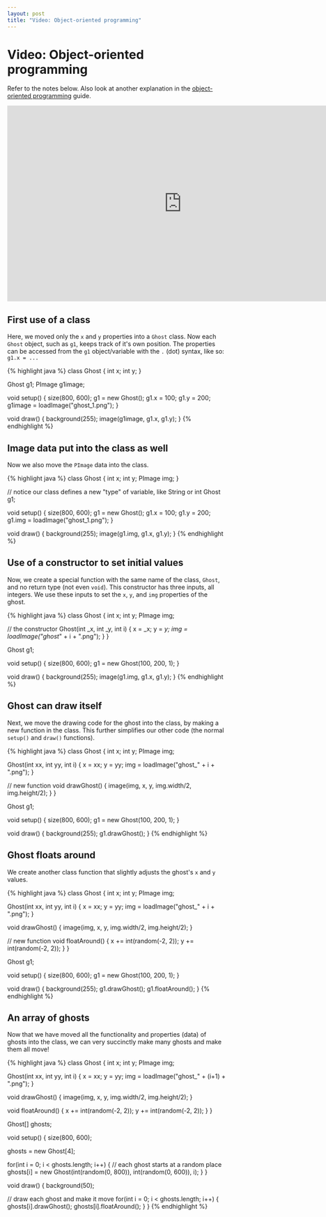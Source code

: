 ```yaml
---
layout: post
title: "Video: Object-oriented programming"
---
```


# Video: Object-oriented programming

Refer to the notes below. Also look at another explanation in the [object-oriented programming](/guides/2014-10-17-object-oriented-programming.html) guide.

<div style="text-align: center">
<iframe src="http://player.vimeo.com/video/61957336?title=0&amp;byline=0&amp;portrait=0&amp;color=ffffff" width="800" height="450" frameborder="0" webkitAllowFullScreen mozallowfullscreen allowFullScreen></iframe>
</div>

## First use of a class

Here, we moved only the `x` and `y` properties into a `Ghost`
class. Now each `Ghost` object, such as `g1`, keeps track of it's own
position. The properties can be accessed from the `g1` object/variable
with the `.` (dot) syntax, like so: `g1.x = ...`

{% highlight java %}
class Ghost
{
  int x;
  int y;
}

Ghost g1;
PImage g1image;

void setup()
{
  size(800, 600);
  g1 = new Ghost();
  g1.x = 100;
  g1.y = 200;
  g1image = loadImage("ghost_1.png");
}

void draw()
{
  background(255);
  image(g1image, g1.x, g1.y);
}
{% endhighlight %}

## Image data put into the class as well

Now we also move the `PImage` data into the class.

{% highlight java %}
class Ghost
{
  int x;
  int y;
  PImage img;
}

// notice our class defines a new "type" of variable, like String or int
Ghost g1;

void setup()
{
  size(800, 600);
  g1 = new Ghost();
  g1.x = 100;
  g1.y = 200;
  g1.img = loadImage("ghost_1.png");
}

void draw()
{
  background(255);
  image(g1.img, g1.x, g1.y);
}
{% endhighlight %}

## Use of a constructor to set initial values

Now, we create a special function with the same name of the class,
`Ghost`, and no return type (not even `void`). This constructor has
three inputs, all integers. We use these inputs to set the `x`, `y`,
and `img` properties of the ghost.

{% highlight java %}
class Ghost
{
  int x;
  int y;
  PImage img;

  // the constructor
  Ghost(int _x, int _y, int i)
  {
    x = _x;
    y = _y;
    img = loadImage("ghost_" + i + ".png");
  }
}

Ghost g1;

void setup()
{
  size(800, 600);
  g1 = new Ghost(100, 200, 1);
}

void draw()
{
  background(255);
  image(g1.img, g1.x, g1.y);
}
{% endhighlight %}

## Ghost can draw itself

Next, we move the drawing code for the ghost into the class, by making
a new function in the class. This further simplifies our other code
(the normal `setup()` and `draw()` functions).

{% highlight java %}
class Ghost
{
  int x;
  int y;
  PImage img;
  
  Ghost(int xx, int yy, int i)
  {
    x = xx;
    y = yy;
    img = loadImage("ghost_" + i + ".png");
  }

  // new function
  void drawGhost()
  {
    image(img, x, y, img.width/2, img.height/2);
  }
}

Ghost g1;

void setup()
{
  size(800, 600);
  g1 = new Ghost(100, 200, 1);
}

void draw()
{
  background(255);
  g1.drawGhost();
}
{% endhighlight %}


## Ghost floats around

We create another class function that slightly adjusts the ghost's `x`
and `y` values.

{% highlight java %}
class Ghost
{
  int x;
  int y;
  PImage img;
  
  Ghost(int xx, int yy, int i)
  {
    x = xx;
    y = yy;
    img = loadImage("ghost_" + i + ".png");
  }
  
  void drawGhost()
  {
    image(img, x, y, img.width/2, img.height/2);
  }

  // new function
  void floatAround()
  {
    x += int(random(-2, 2));
    y += int(random(-2, 2));
  }
}

Ghost g1;

void setup()
{
  size(800, 600);
  g1 = new Ghost(100, 200, 1);
}

void draw()
{
  background(255);
  g1.drawGhost();
  g1.floatAround();
}
{% endhighlight %}

## An array of ghosts

Now that we have moved all the functionality and properties (data) of
ghosts into the class, we can very succinctly make many ghosts and
make them all move!

{% highlight java %}
class Ghost
{
  int x;
  int y;
  PImage img;
  
  Ghost(int xx, int yy, int i)
  {
    x = xx;
    y = yy;
    img = loadImage("ghost_" + (i+1) + ".png");
  }
  
  void drawGhost()
  {
    image(img, x, y, img.width/2, img.height/2);
  }
  
  void floatAround()
  {
    x += int(random(-2, 2));
    y += int(random(-2, 2));
  }
}

Ghost[] ghosts;

void setup()
{
  size(800, 600);
  
  ghosts = new Ghost[4];
  
  for(int i = 0; i < ghosts.length; i++)
  {
    // each ghost starts at a random place
    ghosts[i] = new Ghost(int(random(0, 800)), int(random(0, 600)), i);
  }
}

void draw()
{
  background(50);
  
  // draw each ghost and make it move
  for(int i = 0; i < ghosts.length; i++)
  {
    ghosts[i].drawGhost();
    ghosts[i].floatAround();
  }
}
{% endhighlight %}
